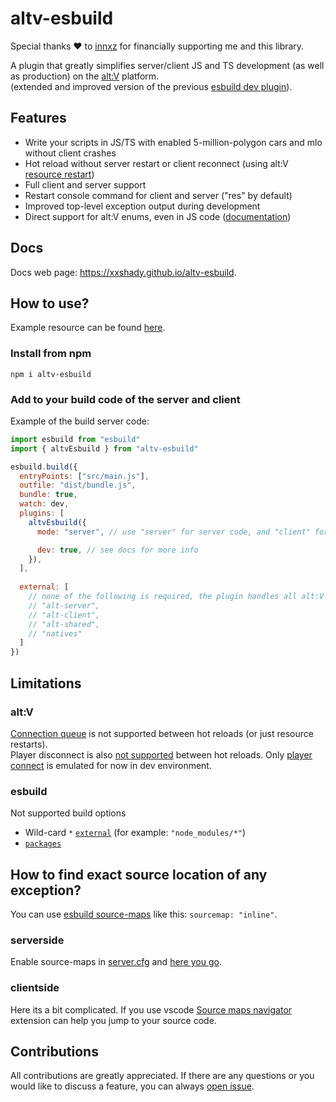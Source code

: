# altv-esbuild

Special thanks ❤️ to [innxz](https://github.com/innxz) for financially supporting me and this library.

A plugin that greatly simplifies server/client JS and TS development (as well as production) on the [alt:V](https://altv.mp) platform.<br>
(extended and improved version of the previous [esbuild dev plugin](https://github.com/xxshady/esbuild-plugin-altv-dev-server)).

## Features

- Write your scripts in JS/TS with enabled 5-million-polygon cars and mlo without client crashes
- Hot reload without server restart or client reconnect (using alt:V [resource restart](https://docs.altv.mp/articles/commandlineargs.html#server-commands))
- Full client and server support
- Restart console command for client and server ("res" by default)
- Improved top-level exception output during development
- Direct support for alt:V enums, even in JS code ([documentation](https://xxshady.github.io/altv-esbuild/interfaces/ipluginoptions.html#altvenums))

## Docs

Docs web page: <https://xxshady.github.io/altv-esbuild>.

## How to use?

Example resource can be found [here](https://github.com/xxshady/altv-esbuild/tree/main/example).

### Install from npm

```cli
npm i altv-esbuild
```

### Add to your build code of the server and client

Example of the build server code:

```js
import esbuild from "esbuild"
import { altvEsbuild } from "altv-esbuild"

esbuild.build({
  entryPoints: ["src/main.js"],
  outfile: "dist/bundle.js",
  bundle: true,
  watch: dev,
  plugins: [
    altvEsbuild({
      mode: "server", // use "server" for server code, and "client" for client code

      dev: true, // see docs for more info
    }),
  ],
  
  external: [
    // none of the following is required, the plugin handles all alt:V modules automatically
    // "alt-server",
    // "alt-client",
    // "alt-shared",
    // "natives"
  ]
})
```

## Limitations

### alt:V

[Connection queue](https://docs.altv.mp/articles/connection_queue.html) is not supported between hot reloads (or just resource restarts).<br>
Player disconnect is also [not supported](https://github.com/xxshady/altv-esbuild/issues/8) between hot reloads. Only [player connect](https://xxshady.github.io/altv-esbuild/interfaces/iplugindevoption.html#playersreconnect) is emulated for now in dev environment.

### esbuild

Not supported build options
- Wild-card `*` [`external`](https://esbuild.github.io/api/#external) (for example: `"node_modules/*"`)
- [`packages`](https://esbuild.github.io/api/#packages)

## How to find exact source location of any exception?

You can use [esbuild source-maps](https://esbuild.github.io/api/#sourcemap) like this: `sourcemap: "inline"`.

### serverside

Enable source-maps in [server.cfg](https://docs.altv.mp/articles/configs/server.html)
and [here you go](https://imgur.com/HJYM0y1).

### clientside

Here its a bit complicated. If you use vscode [Source maps navigator](https://marketplace.visualstudio.com/items?itemName=vlkoti.vscode-sourcemaps-navigator) extension can help you jump to your source code.

## Contributions

All contributions are greatly appreciated. If there are any questions or you would like to discuss a feature, you can always [open issue](https://github.com/xxshady/altv-esbuild/issues).
